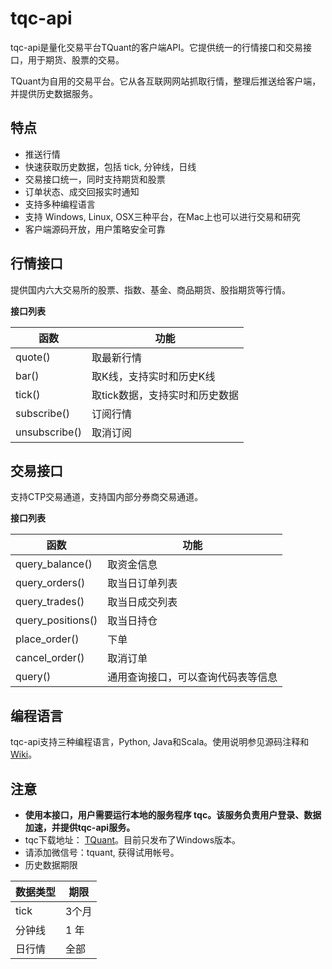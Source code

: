 # tqc-api

tqc-api是量化交易平台TQuant的客户端API。它提供统一的行情接口和交易接口，用于期货、股票的交易。

TQuant为自用的交易平台。它从各互联网网站抓取行情，整理后推送给客户端，并提供历史数据服务。

## 特点

* 推送行情
* 快速获取历史数据，包括 tick, 分钟线，日线
* 交易接口统一，同时支持期货和股票
* 订单状态、成交回报实时通知
* 支持多种编程语言
* 支持 Windows, Linux, OSX三种平台，在Mac上也可以进行交易和研究
* 客户端源码开放，用户策略安全可靠

## 行情接口

提供国内六大交易所的股票、指数、基金、商品期货、股指期货等行情。

**接口列表**

| 函数            | 功能                |
| ------------- | ----------------- |
| quote()       | 取最新行情             |
| bar()         | 取K线，支持实时和历史K线     |
| tick()        | 取tick数据，支持实时和历史数据 |
| subscribe()   | 订阅行情              |
| unsubscribe() | 取消订阅              |


## 交易接口

支持CTP交易通道，支持国内部分券商交易通道。

**接口列表**

| 函数                | 功能                |
| ----------------- | ----------------- |
| query_balance()   | 取资金信息             |
| query_orders()    | 取当日订单列表           |
| query_trades()    | 取当日成交列表           |
| query_positions() | 取当日持仓             |
| place_order()     | 下单                |
| cancel_order()    | 取消订单              |
| query()           | 通用查询接口，可以查询代码表等信息 |


## 编程语言
tqc-api支持三种编程语言，Python, Java和Scala。使用说明参见源码注释和 [Wiki](wiki)。


## 注意
* **使用本接口，用户需要运行本地的服务程序 tqc。该服务负责用户登录、数据加速，并提供tqc-api服务。**
* tqc下载地址： [TQuant](http://tquant.oicp.net/tqc)。目前只发布了Windows版本。
* 请添加微信号：tquant, 获得试用帐号。
* 历史数据期限

| 数据类型 | 期限   |
| ---- | ---- |
| tick | 3个月  |
| 分钟线  | 1 年  |
| 日行情  | 全部   |

